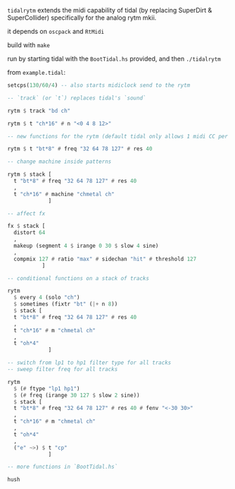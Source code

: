 `tidalrytm` extends the midi capability of tidal (by replacing SuperDirt & SuperCollider) specifically for the analog rytm mkii.

it depends on `oscpack` and `RtMidi`

build with `make`

run by starting tidal with the `BootTidal.hs` provided, and then `./tidalrytm`


from `example.tidal`:

```haskell
setcps(130/60/4) -- also starts midiclock send to the rytm

-- `track` (or `t`) replaces tidal's `sound`

rytm $ track "bd ch"

rytm $ t "ch*16" # n "<0 4 8 12>"

-- new functions for the rytm (default tidal only allows 1 midi CC per msg)

rytm $ t "bt*8" # freq "32 64 78 127" # res 40

-- change machine inside patterns

rytm $ stack [
  t "bt*8" # freq "32 64 78 127" # res 40
  ,
  t "ch*16" # machine "chmetal ch"
             ]

-- affect fx

fx $ stack [
  distort 64
  ,
  makeup (segment 4 $ irange 0 30 $ slow 4 sine)
  ,
  compmix 127 # ratio "max" # sidechan "hit" # threshold 127
           ]

-- conditional functions on a stack of tracks

rytm
  $ every 4 (solo "ch")
  $ sometimes (fixtr "bt" (|+ n 8))
  $ stack [
  t "bt*8" # freq "32 64 78 127" # res 40
  ,
  t "ch*16" # m "chmetal ch"
  ,
  t "oh*4"
             ]

-- switch from lp1 to hp1 filter type for all tracks
-- sweep filter freq for all tracks

rytm
  $ (# ftype "lp1 hp1")
  $ (# freq (irange 30 127 $ slow 2 sine))
  $ stack [
  t "bt*8" # freq "32 64 78 127" # res 40 # fenv "<-30 30>"
  ,
  t "ch*16" # m "chmetal ch"
  ,
  t "oh*4"
  ,
  ("e" ~>) $ t "cp"
             ]

-- more functions in `BootTidal.hs`

hush
```
